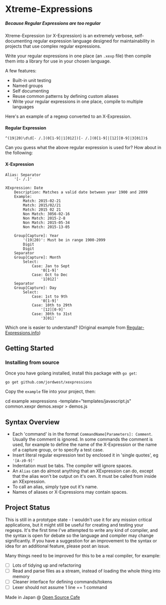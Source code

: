 Xtreme-Expressions
=============

##### Because Regular Expressions are too regular

Xtreme-Expression (or X-Expression) is an extremely verbose, self-documenting regular expression language designed for maintainability in projects that use complex regular expressions.

Write your regular expressions in one place (an `.xexp` file) then compile them into a library for use in your chosen language.

A few features:

 - Built-in unit testing
 - Named groups
 - Self documenting
 - Reuse common patterns by defining custom aliases
 - Write your regular expressions in one place, compile to multiple languages

Here's an example of a regexp converted to an X-Expression.

#### Regular Expression

	^(19|20)\d\d[- /.](0[1-9]|1[012])[- /.](0[1-9]|[12][0-9]|3[01])$

Can you guess what the above regular expression is used for? How about in the following:

#### X-Expression

	Alias: Separator
		'[- /.]'

	XExpression: Date
		Description: Matches a valid date between year 1900 and 2099
		Example:
			Match: 2015-02-21
			Match: 2015/02/21
			Match: 2015 02 21
			Non Match: 3056-02-16
			Non Match: 2015-2-8
			Non Match: 2015-05-34
			Non Match: 2015-13-05

		Group[Capture]: Year
			'(19|20)': Must be in range 1900-2099
			Digit
			Digit
		Separator
		Group[Capture]: Month
			Select:
				Case: Jan to Sept
					'0[1-9]'
				Case: Oct to Dec
					'1[012]'
		Separator
		Group[Capture]: Day
			Select:
				Case: 1st to 9th
					'0[1-9]'
				Case: 10th to 29th
					'[12][0-9]'
				Case: 30th to 31st
					'3[01]'

Which one is easier to understand? (Original example from [Regular-Expressions.info](http://www.regular-expressions.info/examples.html))

Getting Started
---------------

### Installing from source

Once you have golang installed, install this package with `go get`:

	go get github.com/jordwest/xexpressions

Copy the `example` file into your project, then:

  cd example
	xexpressions -template="templates/javascript.js" common.xexpr demos.xexpr > demos.js

Syntax Overview
---------------

 - Each 'command' is in the format `CommandName[Parameters]: Comment`. Usually the comment is
	 ignored. In some commands the comment is used, for example to define the name of
	 the X-Expression or the name of a capture group, or to specify a test case.
 - Insert literal regular expression text by enclosed it in 'single quotes', eg `'[A-z0-9]'`
 - Indentation must be tabs. The compiler will ignore spaces.
 - An `Alias` can do almost anything that an XExpression can do, except that the
	 alias won't be output on it's own. It must be called from inside an XExpression.
 - To call an alias, simply type out it's name.
 - Names of aliases or X-Expressions may contain spaces.

Project Status
--------

This is still in a prototype state - I wouldn't use it for any mission critical applications, but it might still be useful for creating and testing your regexps.
It's the first time I've attempted to write
any kind of compiler, and the syntax is open for debate so the language and compiler may
change significantly. If you have a suggestion for an improvement to the syntax
or idea for an additional feature, please post an issue.

Many things need to be improved for this to be a real compiler, for example:

 - [ ] Lots of tidying up and refactoring
 - [ ] Read and parse files as a stream, instead of loading the whole thing into memory
 - [ ] Cleaner interface for defining commands/tokens
 - [ ] Lexer should not assume 1 line == 1 command

Made in Japan @ [Open Source Cafe](http://www.osscafe.net/en/)
